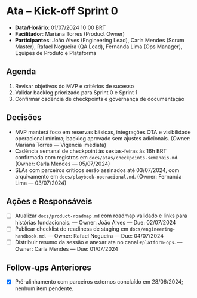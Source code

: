 # Ata – Kick-off Sprint 0
- **Data/Horário**: 01/07/2024 10:00 BRT
- **Facilitador**: Mariana Torres (Product Owner)
- **Participantes**: João Alves (Engineering Lead), Carla Mendes (Scrum Master), Rafael Nogueira (QA Lead), Fernanda Lima (Ops Manager), Equipes de Produto e Plataforma

## Agenda
1. Revisar objetivos do MVP e critérios de sucesso
2. Validar backlog priorizado para Sprint 0 e Sprint 1
3. Confirmar cadência de checkpoints e governança de documentação

## Decisões
- MVP manterá foco em reservas básicas, integrações OTA e visibilidade operacional mínima; backlog aprovado sem ajustes adicionais. (Owner: Mariana Torres — Vigência imediata)
- Cadência semanal de checkpoint às sextas-feiras às 16h BRT confirmada com registros em `docs/atas/checkpoints-semanais.md`. (Owner: Carla Mendes — 05/07/2024)
- SLAs com parceiros críticos serão assinados até 03/07/2024, com arquivamento em `docs/playbook-operacional.md`. (Owner: Fernanda Lima — 03/07/2024)

## Ações e Responsáveis
- [ ] Atualizar `docs/product-roadmap.md` com roadmap validado e links para histórias fundacionais. — Owner: João Alves — Due: 02/07/2024
- [ ] Publicar checklist de readiness de staging em `docs/engineering-handbook.md`. — Owner: Rafael Nogueira — Due: 04/07/2024
- [ ] Distribuir resumo da sessão e anexar ata no canal `#platform-ops`. — Owner: Carla Mendes — Due: 01/07/2024

## Follow-ups Anteriores
- [x] Pré-alinhamento com parceiros externos concluído em 28/06/2024; nenhum item pendente.
